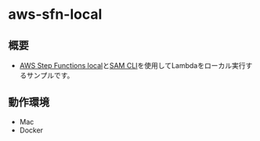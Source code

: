 # aws-sfn-local

## 概要

- [AWS Step Functions local](https://hub.docker.com/r/amazon/aws-stepfunctions-local)と[SAM CLI](https://aws.amazon.com/jp/serverless/sam/)を使用してLambdaをローカル実行するサンプルです。

## 動作環境

- Mac
- Docker
